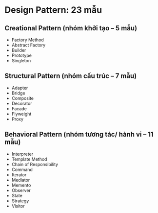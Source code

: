 # Design Pattern: 23 mẫu
## Creational Pattern (nhóm khởi tạo – 5 mẫu) 
- Factory Method
- Abstract Factory
- Builder
- Prototype
- Singleton
## Structural Pattern (nhóm cấu trúc – 7 mẫu)
- Adapter
- Bridge
- Composite
- Decorator
- Facade
- Flyweight
- Proxy
## Behavioral Pattern (nhóm tương tác/ hành vi – 11 mẫu)
- Interpreter
- Template Method
- Chain of Responsibility
- Command 
- Iterator 
- Mediator 
- Memento
- Observer 
- State
- Strategy
- Visitor
